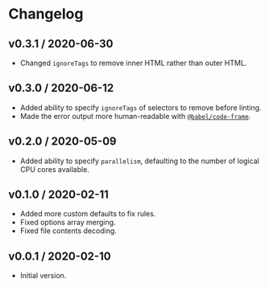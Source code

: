 # Changelog

## v0.3.1 / 2020-06-30

- Changed `ignoreTags` to remove inner HTML rather than outer HTML.

## v0.3.0 / 2020-06-12

- Added ability to specify `ignoreTags` of selectors to remove before linting.
- Made the error output more human-readable with [`@babel/code-frame`](https://www.npmjs.com/package/@babel/code-frame).

## v0.2.0 / 2020-05-09

- Added ability to specify `parallelism`, defaulting to the number of logical CPU cores available.

## v0.1.0 / 2020-02-11

- Added more custom defaults to fix rules.
- Fixed options array merging.
- Fixed file contents decoding.

## v0.0.1 / 2020-02-10

- Initial version.
